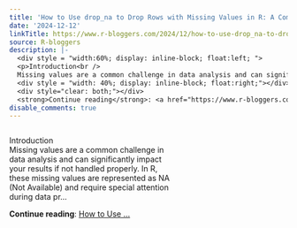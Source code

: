 ```yaml
---
title: 'How to Use drop_na to Drop Rows with Missing Values in R: A Complete Guide'
date: '2024-12-12'
linkTitle: https://www.r-bloggers.com/2024/12/how-to-use-drop_na-to-drop-rows-with-missing-values-in-r-a-complete-guide/
source: R-bloggers
description: |-
  <div style = "width:60%; display: inline-block; float:left; ">
  <p>Introduction<br />
  Missing values are a common challenge in data analysis and can significantly impact your results if not handled properly. In R, these missing values are represented as NA (Not Available) and require special attention during data pr...</p></div>
  <div style = "width: 40%; display: inline-block; float:right;"></div>
  <div style="clear: both;"></div>
  <strong>Continue reading</strong>: <a href="https://www.r-bloggers.com/2024/12/how-to-use-drop_na-to-drop-rows-with-missing-values-in-r-a-complete-guide/">How to Use ...
disable_comments: true
---
```

<div style = "width:60%; display: inline-block; float:left; ">
<p>Introduction<br />
Missing values are a common challenge in data analysis and can significantly impact your results if not handled properly. In R, these missing values are represented as NA (Not Available) and require special attention during data pr...</p></div>
<div style = "width: 40%; display: inline-block; float:right;"></div>
<div style="clear: both;"></div>
<strong>Continue reading</strong>: <a href="https://www.r-bloggers.com/2024/12/how-to-use-drop_na-to-drop-rows-with-missing-values-in-r-a-complete-guide/">How to Use ...